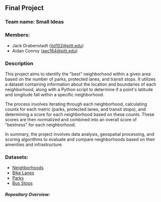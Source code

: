 ## Final Project

### Team name: Small Ideas

### Members:

- Jack Drabenstadt (jtd102@pitt.edu)
- Aidan Conroy (aec164@pitt.edu)

### Description

This project aims to identify the "best" neighborhood within a given area based on the number of parks, protected lanes, and transit stops. It utilizes a dataset containing information about the location and boundaries of each neighborhood, along with a Python script to determine if a point's latitude and longitude fall within a specific neighborhood.

The process involves iterating through each neighborhood, calculating counts for each metric (parks, protected lanes, and transit stops), and determining a score for each neighborhood based on these counts. These scores are then normalized and combined into an overall score of "bestness" for each neighborhood.

In summary, the project involves data analysis, geospatial processing, and scoring algorithms to evaluate and compare neighborhoods based on their amenities and infrastructure.

### Datasets:

- [Neighborhoods](https://data.wprdc.org/dataset/neighborhoods2)
- [Bike Lanes](https://data.wprdc.org/dataset/shape-files-for-bikepgh-s-pittsburgh-bike-map/resource/841de570-9de1-4568-87a1-f52dfb1b7622)
- [Parks](https://data.wprdc.org/dataset/parks1/resource/bb57d0a7-e8ee-4218-8906-0dedc903038c)
- [Bus Stops](https://data.wprdc.org/dataset/prt-of-allegheny-county-transit-stops/resource/d6e6ed6e-9220-4a0e-9796-e72d83ce8e7a?inner_span=True)

##### Repository Overview:
